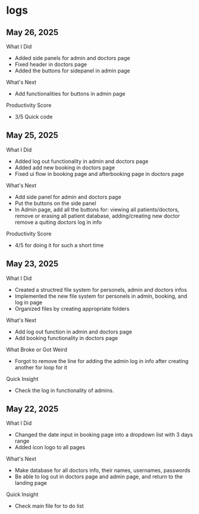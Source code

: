 # logs

## May 26, 2025
What I Did
- Added side panels for admin and doctors page
- Fixed header in doctors page
- Added the buttons for sidepanel in admin page

What's Next
- Add functionalities for buttons in admin page

Productivity Score
- 3/5 Quick code

## May 25, 2025
What I Did
- Added log out functionality in admin and doctors page
- Added add new booking in doctors page
- Fixed ui flow in booking page and afterbooking page in doctors page

What's Next
- Add side panel for admin and doctors page
- Put the buttons on the side panel
- In Admin page, add all the buttons for:
    viewing all patients/doctors,
    remove or erasing all patient database,
    adding/creating new doctor
    remove a quiting doctors log in info

Productivity Score
- 4/5 for doing it for such a short time

## May 23, 2025
What I Did
- Created a structred file system for personels, admin and doctors infos
- Implemented the new file system for personels in admin, booking, and log in page
- Organized files by creating appropriate folders

What's Next
- Add log out function in admin and doctors page
- Add booking functionality in doctors page

What Broke or Got Weird
- Forgot to remove the line for adding the admin log in info after creating another for loop for it

Quick Insight
- Check the log in functionality of admins. 

## May 22, 2025
What I Did
- Changed the date input in booking page into a dropdown list with 3 days range
- Added icon logo to all pages

What's Next
- Make database for all doctors info, their names, usernames, passwords
- Be able to log out in doctors page and admin page, and return to the landing page

Quick Insight
- Check main file for to do list
